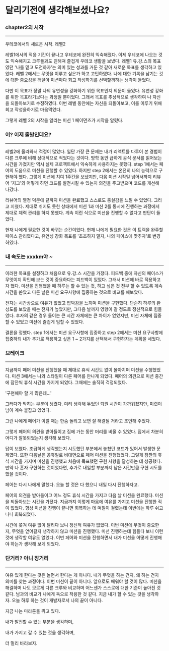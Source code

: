 # 달리기전에 생각해보셨나요?

### chapter2의 시작

---

우테코에서의 새로운 시작. 레벨2

레벨1에서의 적응 기간이 끝나고 우테코에 완전히 익숙해졌다. 이제 우테코에 나오는 것도 익숙해지고 크루들과도 친해져 즐겁게 우테코 생활을 보냈다. 레벨1 유.강.스의 목표였던 '나를 믿고 도전하자'는 의미 있는 성과를 거둔 것 같아 새로운 목표를 생각하고 있었다. 레벨 2에서는 무엇을 이루고 싶은가 하고 고민하였다. 나에 대한 기록을 남기는 것에 대한 중요성을 깨달아 미션마다 회고 작성하기를 선택할까하는 생각이 들었다.

다만 이 목표가 정말 나의 유연성을 강화하기 위한 목표인지 의문이 들었다. 유연성 강화를 위한 목표라기보다는 과정일 뿐이었다. 그래서 목표를 추상적으로 생각하여 나 자신을 되돌아보기로 수정하였다. 이번 레벨 동안에는 자신을 되돌아보고, 이를 이루기 위해 회고 작성을하기로 마음먹었다.

그렇게 레벨 2의 시작을 알리는 미션 1 페이먼츠가 시작을 알렸다.

### 어? 이제 출발인데요?

---

레벨2에 올라와서 걱정이 많았다. 일단 가장 큰 문제는 내가 리액트를 다루어 본 경험이 다른 크루에 비해 상대적으로 적었다는 것이다. 방학 동안 급하게 공식 문서를 읽어보는 시간을 가졌지만 역시 실제 프로젝트에서 익숙하게 사용하지는 못했다. step 1에서는 페어의 도움으로 미션을 진행할 수 있었다. 하지만 step 2에서는 온전히 나의 능력으로 구현해야 했다. 그렇게 미션에 치여 1주간을 보냈지만, 다음 미션 시작일 넘어서까지 리뷰어 '지그'와 어떻게 하면 코드를 발전시킬 수 있는지 의견을 주고받으며 코드를 개선해 나갔다.

리뷰어의 열정 덕분에 끝까지 미션을 완료했고 스스로도 충실감을 느낄 수 있었다. 그리고 지쳤다. 제대로 쉬지도 못한 상태에서 미션 1과 미션 2를 동시에 진행하는 과정에서 제대로 체력 관리를 하지 못했다. 계속 이런 식으로 미션을 진행할 수 없다고 판단이 들었다.

현재 나에게 필요한 것이 바뀌는 순간이었다. 현재 나에게 필요한 것은 이 트랙을 완주할 페이스 관리였다고, 유연성 강화 목표를 '초조하지 말자, 나의 페이스에 맞추자'로 변경하였다.

### 내 속도는 xxxkm야 ~

---

이러한 목표를 설정하고 처음으로 유.강.스 시간을 가졌다. 피드백 중에 자신의 페이스가 무엇이지 확인해 보는 것이 중요하다는 피드백이 있었다. 그래서 미션에 바로 적용하고자 했다. 미션을 진행했을 때 하루는 할 수 있는 것, 하고 싶은 것 전부 할 수 있도록 계속 시간을 쏟았고 다른 날은 미션 요구사항에 집중하는 것으로 비교를 해보았다.

전자는 시간상으로 여유가 없었고 압박감을 느끼며 미션을 구현했다. 단순히 하루의 완성도를 보았을 때는 전자가 높았지만, 그다음 날까지 영향이 갈 정도로 정신적으로 힘들었다. 후자의 같은 경우 들이는 큰 시간 자체에는 큰 차이가 없었지만, 미션 자체에 집중할 수 있었고 미션에 즐겁게 임할 수 있었다.

결론을 정했다. step 1에서는 미션 요구사항에 집중하고 step 2에서는 미션 요구사항에 집중하되 내가 추가로 적용하고 싶은 1 ~ 2가지를 선택해서 구현하자는 계획을 세웠다.

### 브레이크

---

지금까지 페어 미션을 진행했을 때 제대로 휴식 시간도 없이 몰아치며 미션을 수행했었다. 미션 3에서는 나와 스타일이 다른 페어를 만나게 되었다. 페어의 의견으로 미션 중간에 잠깐씩 휴식 시간을 가지게 되었다. 그때에는 솔직히 걱정되었다.

'구현해야 할 게 많은데...'

그러다가 막히는 부분이 생겼다. 미리 생각해 두었던 퇴원 시간이 가까워졌지만, 미련이 남아 계속 붙잡고 있었다.

그런 나에게 페어가 이럴 때는 한숨 돌리고 보면 잘 해결될 거라고 조언해 주었다.

그렇게 페어의 의견을 받아들이고 집에 가는 동안 머리를 비울 수 있었다. 집에서 차분히 어디가 잘못되었는지 생각해 보았다.

답이 보였다. 조급하게 생각했는지 시도했던 부분에서 놓쳤던 코드가 있어서 발생한 문제였다. 또한 다음날은 공휴일로 비대면으로 페어 미션을 진행했었다. 그렇게 잠깐의 휴식 시간을 가지며 미션을 진행했고 처음에 목표했던 구현 사항을 달성하는 데 성공했다. 만약 나 혼자 구현하는 것이었다면, 추가로 내일할 부분까지 남은 시간만큼 구현 시도를 했을 것이다.

페어는 다시 나에게 말했다. 오늘 할 것은 다 했으니 내일 다시 진행하자고.

페어의 의견을 받아들이고 어느 정도 휴식 시간을 가지고 다음 날 미션을 완료했다. 미션을 되돌아보는 시간을 가졌다. 지금까지 이렇게 마음에 여유를 가지고 미션을 진행한 적이 없었다. 항상 미션을 진행이 끝나면 회복하는 데 며칠이 걸렸는데 이번에는 하루 쉬고 나니 회복되었다.

시간에 쫒겨 여유 없이 달리다 보니 정신적 여유가 없었다. 이번 미션에 무엇이 중요한지, 무엇을 얻어갈지 생각하지 않고 미션을 진행했다. 미션 진행하는데 힘들다 보니 이런 것에 생각할 여유도 없었다. 이번 페어와 미션을 진행하면서 내가 미션을 어떻게 진행해야 하는가 생각해 보게 되었다.

### 단거리? 아니 장거리

---

여유 있게 한다는 것은 놀면서 한다는 게 아니다. 내가 무엇을 하는 건지, 왜 하는 건지 의미를 찾는 과정이다. 이번 미션이 끝이 아니다. 앞으로도 배워야 할 것이 많다. 미션을 해결하며 나도 모르게 다른 크루와 비교하며 어느샌가 스스로에 대한 기준이 높아진 것 같다. 남과의 비교가 나에게 독으로 작용한 것 같다. 지금 내가 할 수 있는 것을 생각하자. 오늘 하루 하는 것이 개발자로서 나의 끝이 아니다.

지금 나는 마라톤을 뛰고 있다.

내가 발전할 수 있는 부분을 생각하며,

내가 가지고 갈 수 있는 것을 생각하며,

더 멀리 바라보자.
